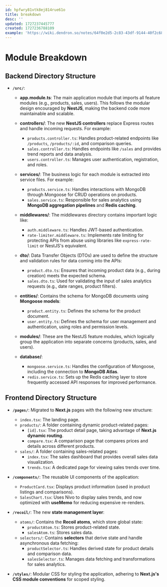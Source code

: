 ```yaml
---
id: hpfwry81vtk8ej814rue61o
title: breakdown
desc: ''
updated: 1727237445777
created: 1727236788109
example: 'https://wiki.dendron.so/notes/64f0e2d5-2c83-43df-9144-40f2c68935aa.html#steps'
---
```


# **Module Breakdown**

## **Backend Directory Structure**

-   **`/src/`**:
    -   **app.module.ts**: The main application module that imports all feature modules (e.g., products, sales, users). This follows the modular design encouraged by **NestJS**, making the backend code more maintainable and scalable.
        
    -   **controllers/**: The new **NestJS controllers** replace Express routes and handle incoming requests. For example:
        
        -   `products.controller.ts`: Handles product-related endpoints like `/products`, `/products/:id`, and comparison queries.
        -   `sales.controller.ts`: Handles endpoints like `/sales` and provides trend reports and data analysis.
        -   `users.controller.ts`: Manages user authentication, registration, and roles.
    -   **services/**: The business logic for each module is extracted into service files. For example:
        
        -   `products.service.ts`: Handles interactions with MongoDB through Mongoose for CRUD operations on products.
        -   `sales.service.ts`: Responsible for sales analytics using **MongoDB aggregation pipelines** and **Redis caching**.
    -   **middlewares/**: The middlewares directory contains important logic like:
        
        -   `auth.middleware.ts`: Handles JWT-based authentication.
        -   `rate-limiter.middleware.ts`: Implements rate limiting for protecting APIs from abuse using libraries like `express-rate-limit` or NestJS's equivalent.
    -   **dto/**: Data Transfer Objects (DTOs) are used to define the structure and validation rules for data coming into the APIs:
        
        -   `product.dto.ts`: Ensures that incoming product data (e.g., during creation) meets the expected schema.
        -   `sales.dto.ts`: Used for validating the input of sales analytics requests (e.g., date ranges, product filters).
    -   **entities/**: Contains the schema for MongoDB documents using **Mongoose models**:
        
        -   `product.entity.ts`: Defines the schema for the product document.
        -   `user.entity.ts`: Defines the schema for user management and authentication, using roles and permission levels.
    -   **modules/**: These are the NestJS feature modules, which logically group the application into separate concerns (products, sales, and users).
        
    -   **database/**:
        
        -   `mongoose.service.ts`: Handles the configuration of Mongoose, including the connection to **MongoDB Atlas**.
        -   `redis.service.ts`: Sets up the Redis caching layer to store frequently accessed API responses for improved performance.

## **Frontend Directory Structure**

-   **`/pages/`**: Migrated to **Next.js** pages with the following new structure:
    
    -   `index.tsx`: The landing page.
    -   `products/`: A folder containing dynamic product-related pages:
        -   `[id].tsx`: The product detail page, taking advantage of **Next.js dynamic routing**.
        -   `compare.tsx`: A comparison page that compares prices and details across different products.
    -   `sales/`: A folder containing sales-related pages:
        -   `index.tsx`: The sales dashboard that provides overall sales data visualization.
        -   `trends.tsx`: A dedicated page for viewing sales trends over time.
-   **`/components/`**: The reusable UI components of the application:
    
    -   `ProductCard.tsx`: Displays product information (used in product listings and comparisons).
    -   `SalesChart.tsx`: Uses Nivo to display sales trends, and now optimized with **useMemo** for reducing expensive re-renders.
-   **`/recoil/`**: The new **state management layer**:
    
    -   `atoms/`: Contains the **Recoil atoms**, which store global state:
        -   `productAtom.ts`: Stores product-related state.
        -   `salesAtom.ts`: Stores sales data.
    -   `selectors/`: Contains **selectors** that derive state and handle asynchronous data fetching:
        -   `productSelector.ts`: Handles derived state for product details and comparison data.
        -   `salesSelector.ts`: Manages data fetching and transformations for sales analytics.
-   **`/styles/`**: Modular CSS for styling the application, adhering to **Next.js's CSS module conventions** for scoped styling.
